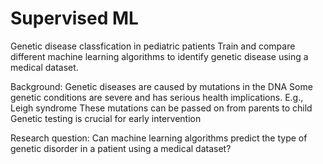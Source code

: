 # Supervised ML
Genetic disease classfication in pediatric patients
Train and compare different machine learning algorithms to identify genetic disease using a medical dataset.

Background: 
Genetic diseases are caused by mutations in the DNA
Some genetic conditions are severe and has serious health implications. E.g., Leigh syndrome 
These mutations can be passed on from parents to child
Genetic testing is crucial for early intervention

Research question: Can machine learning algorithms predict the type of genetic disorder in a patient using a medical dataset?

